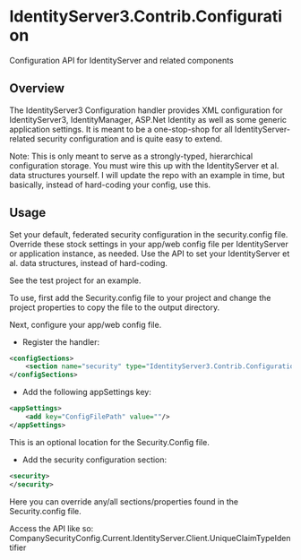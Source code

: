 # IdentityServer3.Contrib.Configuration
Configuration API for IdentityServer and related components

## Overview ##

The IdentityServer3 Configuration handler provides XML configuration for IdentityServer3, IdentityManager, ASP.Net Identity as well as some generic application settings.  It is meant to be a one-stop-shop for all IdentityServer-related security configuration and is quite easy to extend.

Note:  This is only meant to serve as a strongly-typed, hierarchical configuration storage.  You must wire this up with the IdentityServer et al. data structures yourself.  I will update the repo with an example in time, but basically, instead of hard-coding your config, use this.

## Usage ##

Set your default, federated security configuration in the security.config file.  Override these stock settings in your app/web config file per IdentityServer or application instance, as needed.  Use the API to set your IdentityServer et al. data structures, instead of hard-coding.

See the test project for an example.

To use, first add the Security.config file to your project and change the project properties to copy the file to the output directory.

Next, configure your app/web config file.

* Register the handler:
```xml
<configSections>
	<section name="security" type="IdentityServer3.Contrib.Configuration.ConfigSectionHandler,IdentityServer3.Contrib.Configuration" allowLocation="false"/>
</configSections>
```

* Add the following appSettings key:
```xml
<appSettings>
	<add key="ConfigFilePath" value=""/>
</appSettings>
```

This is an optional location for the Security.Config file.

* Add the security configuration section:
```xml
<security>
</security>
```

Here you can override any/all sections/properties found in the Security.config file.

Access the API like so:
CompanySecurityConfig.Current.IdentityServer.Client.UniqueClaimTypeIdentifier
